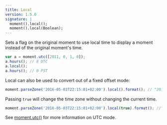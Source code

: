 ```yaml
---
title: Local
version: 1.5.0
signature: |
  moment().local();
  moment().local(Boolean);
---
```



Sets a flag on the original moment to use local time to display a moment instead of the original moment's time.

```javascript
var a = moment.utc([2011, 0, 1, 8]);
a.hours(); // 8 UTC
a.local();
a.hours(); // 0 PST
```

Local can also be used to convert out of a fixed offset mode:

```javascript
moment.parseZone('2016-05-03T22:15:01+02:00').local().format(); // "2016-05-03T15:15:01-05:00"
```

Passing `true` will change the time zone without changing the current time.

```javascript
moment.parseZone('2016-05-03T22:15:01+02:00').local(true).format(); //"2016-05-03T22:15:01-05:00"
```

See [moment.utc()](#/parsing/utc/) for more information on UTC mode.
